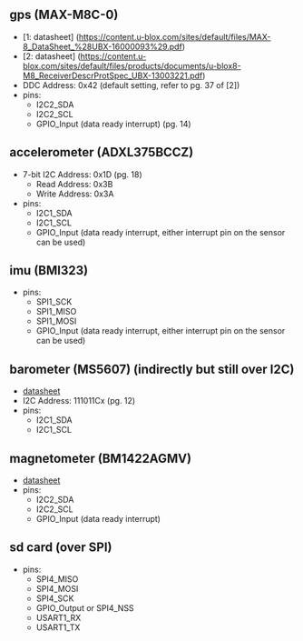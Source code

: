 ## gps (MAX-M8C-0)
- [1: datasheet] (https://content.u-blox.com/sites/default/files/MAX-8_DataSheet_%28UBX-16000093%29.pdf)
- [2: datasheet] (https://content.u-blox.com/sites/default/files/products/documents/u-blox8-M8_ReceiverDescrProtSpec_UBX-13003221.pdf)
- DDC Address: 0x42 (default setting, refer to pg. 37 of [2])
- pins:
  - I2C2_SDA
  - I2C2_SCL
  - GPIO_Input (data ready interrupt) (pg. 14)

## accelerometer (ADXL375BCCZ)
- 7-bit I2C Address: 0x1D (pg. 18)
  - Read Address: 0x3B
  - Write Address: 0x3A
- pins:
  - I2C1_SDA
  - I2C1_SCL
  - GPIO_Input (data ready interrupt, either interrupt pin on the sensor can be used)

## imu (BMI323)
- pins:
  - SPI1_SCK
  - SPI1_MISO
  - SPI1_MOSI
  - GPIO_Input (data ready interrupt, either interrupt pin on the sensor can be used)

## barometer (MS5607) (indirectly but still over I2C)
- [datasheet](https://www.te.com/commerce/DocumentDelivery/DDEController?Action=showdoc&DocId=Data+Sheet%7FMS5607-02BA03%7FB4%7Fpdf%7FEnglish%7FENG_DS_MS5607-02BA03_B4.pdf%7FMS560702BA03-50)
- I2C Address: 111011Cx (pg. 12) 
- pins:
  - I2C1_SDA
  - I2C1_SCL

## magnetometer (BM1422AGMV)
- [datasheet](https://fscdn.rohm.com/en/products/databook/datasheet/ic/sensor/geomagnetic/bm1422agmv-e.pdf)
- pins:
  - I2C2_SDA
  - I2C2_SCL
  - GPIO_Input (data ready interrupt)

## sd card (over SPI)
- pins:
  - SPI4_MISO
  - SPI4_MOSI
  - SPI4_SCK
  - GPIO_Output or SPI4_NSS
  - USART1_RX
  - USART1_TX
